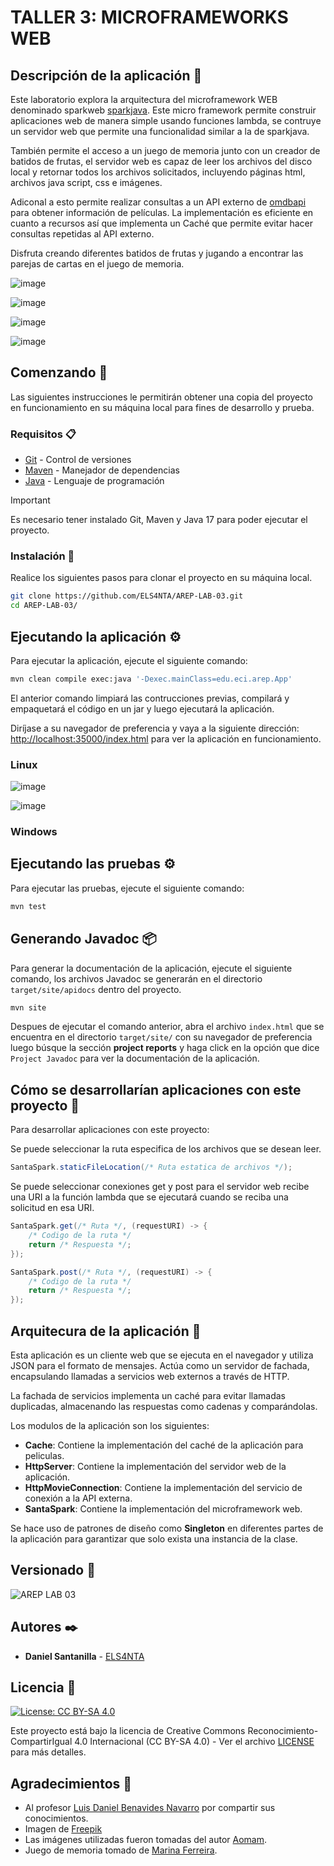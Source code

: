 # TALLER 3: MICROFRAMEWORKS WEB

## Descripción de la aplicación 📖

Este laboratorio explora la arquitectura del microframework WEB denominado sparkweb [sparkjava](https://sparkjava.com/). Este micro framework permite construir aplicaciones web de manera simple usando funciones lambda, se contruye un servidor web que permite una funcionalidad similar a la de sparkjava.

También permite el acceso a un juego de memoria junto con un creador de batidos de frutas, el servidor web es capaz de leer los archivos del disco local y retornar todos los archivos solicitados, incluyendo páginas html, archivos java script, css e imágenes.

Adiconal a esto permite realizar consultas a un API externo de [omdbapi](https://www.omdbapi.com/) para obtener información de películas. La implementación es eficiente en cuanto a recursos así que implementa un Caché que permite evitar hacer consultas repetidas al API externo.

Disfruta creando diferentes batidos de frutas y jugando a encontrar las parejas de cartas en el juego de memoria.

![image](https://github.com/ELS4NTA/AREP-LAB-03/assets/99996670/d565b1e3-e430-474a-8e67-849ee35ce0f7)

![image](https://github.com/ELS4NTA/AREP-LAB-03/assets/99996670/68ab98e1-6f78-4e1f-80bd-0f99abdcec0c)

![image](https://github.com/ELS4NTA/AREP-LAB-03/assets/99996670/b657762d-ab9f-4b31-b1c0-07364ef58ead)

![image](https://github.com/ELS4NTA/AREP-LAB-03/assets/99996670/989e6918-df03-4170-976f-5bfb86d693c6)

## Comenzando 🚀

Las siguientes instrucciones le permitirán obtener una copia del proyecto en funcionamiento en su máquina local para fines de desarrollo y prueba.

### Requisitos 📋

* [Git](https://git-scm.com/) - Control de versiones
* [Maven](https://maven.apache.org/) - Manejador de dependencias
* [Java](https://www.oracle.com/java/technologies/downloads/#java17) - Lenguaje de programación

> [!IMPORTANT]
> Es necesario tener instalado Git, Maven y Java 17 para poder ejecutar el proyecto.

### Instalación 🔧

Realice los siguientes pasos para clonar el proyecto en su máquina local.

```bash
git clone https://github.com/ELS4NTA/AREP-LAB-03.git
cd AREP-LAB-03/

```

## Ejecutando la aplicación ⚙️

Para ejecutar la aplicación, ejecute el siguiente comando:

```bash
mvn clean compile exec:java '-Dexec.mainClass=edu.eci.arep.App'

```

El anterior comando limpiará las contrucciones previas, compilará y empaquetará el código en un jar y luego ejecutará la aplicación.

Diríjase a su navegador de preferencia y vaya a la siguiente dirección: [http://localhost:35000/index.html](http://localhost:35000/index.html) para ver la aplicación en funcionamiento.

### Linux

![image](https://github.com/ELS4NTA/AREP-LAB-03/assets/99996670/3dc78a69-67cc-49a0-801b-6497e1588de8)

![image](https://github.com/ELS4NTA/AREP-LAB-03/assets/99996670/55d90617-8b14-4715-a886-40098e9e75eb)

### Windows

## Ejecutando las pruebas ⚙️

Para ejecutar las pruebas, ejecute el siguiente comando:

```bash
mvn test

```

## Generando Javadoc 📦

Para generar la documentación de la aplicación, ejecute el siguiente comando, los archivos Javadoc se generarán en el directorio `target/site/apidocs` dentro del proyecto.

```bash
mvn site

```

Despues de ejecutar el comando anterior, abra el archivo `index.html` que se encuentra en el directorio `target/site/` con su navegador de preferencia luego búsque la sección **project reports** y haga click en la opción que dice `Project Javadoc` para ver la documentación de la aplicación.

## Cómo se desarrollarían aplicaciones con este proyecto 🧩

Para desarrollar aplicaciones con este proyecto:

Se puede seleccionar la ruta especifica de los archivos que se desean leer.

```java
SantaSpark.staticFileLocation(/* Ruta estatica de archivos */);
```

Se puede seleccionar conexiones get y post para el servidor web recibe una URI a la función lambda que se ejecutará cuando se reciba una solicitud en esa URI.

```java
SantaSpark.get(/* Ruta */, (requestURI) -> {
    /* Codigo de la ruta */
    return /* Respuesta */;
});

SantaSpark.post(/* Ruta */, (requestURI) -> {
    /* Codigo de la ruta */
    return /* Respuesta */;
});
```

## Arquitecura de la aplicación 📐

Esta aplicación es un cliente web que se ejecuta en el navegador y utiliza JSON para el formato de mensajes. Actúa como un servidor de fachada, encapsulando llamadas a servicios web externos a través de HTTP.

La fachada de servicios implementa un caché para evitar llamadas duplicadas, almacenando las respuestas como cadenas y comparándolas.

Los modulos de la aplicación son los siguientes:

* **Cache**: Contiene la implementación del caché de la aplicación para peliculas.
* **HttpServer**: Contiene la implementación del servidor web de la aplicación.
* **HttpMovieConnection**: Contiene la implementación del servicio de conexión a la API externa.
* **SantaSpark**: Contiene la implementación del microframework web.

Se hace uso de patrones de diseño como **Singleton** en diferentes partes de la aplicación para garantizar que solo exista una instancia de la clase.

## Versionado 📌

  ![AREP LAB 03](https://img.shields.io/badge/AREP_LAB_03-v1.0.0-blue)

## Autores ✒️

* **Daniel Santanilla** - [ELS4NTA](https://github.com/ELS4NTA)

## Licencia 📄

[![License: CC BY-SA 4.0](https://licensebuttons.net/l/by-sa/4.0/88x31.png)](https://creativecommons.org/licenses/by-sa/4.0/)

Este proyecto está bajo la licencia de Creative Commons Reconocimiento-CompartirIgual 4.0 Internacional (CC BY-SA 4.0) - Ver el archivo [LICENSE](LICENSE) para más detalles.

## Agradecimientos 🎁

* Al profesor [Luis Daniel Benavides Navarro](https://ldbn.is.escuelaing.edu.co/) por compartir sus conocimientos.
* Imagen de [Freepik](https://www.freepik.es/vector-gratis/fondo-frutas-diseno-plano-realista_36837337.htm#query=Fondo%20naranja%20con%20variedad%20de%20frutas%20y%20envases%20en%20dise%C3%B1o%20plano&position=3&from_view=search&track=ais&uuid=fe5c8865-b622-4dce-931a-1c68eb78156f)
* Las imágenes utilizadas fueron tomadas del autor [Aomam](https://iconscout.com/contributors/aomam).
* Juego de memoria tomado de [Marina Ferreira](https://github.com/marina-ferreira).
